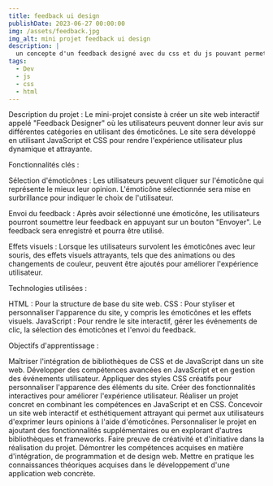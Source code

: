 ```yaml
---
title: feedback ui design
publishDate: 2023-06-27 00:00:00
img: /assets/feedback.jpg
img_alt: mini projet feedback ui design
description: |
  un concepte d'un feedback designé avec du css et du js pouvant permettre d'avoir une base pour d'autre projet
tags:
  - Dev
  - js
  - css
  - html
---
```


Description du projet :
Le mini-projet consiste à créer un site web interactif appelé "Feedback Designer" où les utilisateurs peuvent donner leur avis sur différentes catégories en utilisant des émoticônes. Le site sera développé en utilisant JavaScript et CSS pour rendre l'expérience utilisateur plus dynamique et attrayante.

Fonctionnalités clés :

Sélection d'émoticônes : Les utilisateurs peuvent cliquer sur l'émoticône qui représente le mieux leur opinion. L'émoticône sélectionnée sera mise en surbrillance pour indiquer le choix de l'utilisateur.

Envoi du feedback : Après avoir sélectionné une émoticône, les utilisateurs pourront soumettre leur feedback en appuyant sur un bouton "Envoyer". Le feedback sera enregistré et pourra être utilisé.

Effets visuels : Lorsque les utilisateurs survolent les émoticônes avec leur souris, des effets visuels attrayants, tels que des animations ou des changements de couleur, peuvent être ajoutés pour améliorer l'expérience utilisateur.

Technologies utilisées :

HTML : Pour la structure de base du site web.
CSS : Pour styliser et personnaliser l'apparence du site, y compris les émoticônes et les effets visuels.
JavaScript : Pour rendre le site interactif, gérer les événements de clic, la sélection des émoticônes et l'envoi du feedback.

Objectifs d'apprentissage :

Maîtriser l'intégration de bibliothèques de CSS et de JavaScript dans un site web.
Développer des compétences avancées en JavaScript et en gestion des événements utilisateur.
Appliquer des styles CSS créatifs pour personnaliser l'apparence des éléments du site.
Créer des fonctionnalités interactives pour améliorer l'expérience utilisateur.
Réaliser un projet concret en combinant les compétences en JavaScript et en CSS.
Concevoir un site web interactif et esthétiquement attrayant qui permet aux utilisateurs d'exprimer leurs opinions à l'aide d'émoticônes.
Personnaliser le projet en ajoutant des fonctionnalités supplémentaires ou en explorant d'autres bibliothèques et frameworks.
Faire preuve de créativité et d'initiative dans la réalisation du projet.
Démontrer les compétences acquises en matière d'intégration, de programmation et de design web.
Mettre en pratique les connaissances théoriques acquises dans le développement d'une application web concrète.